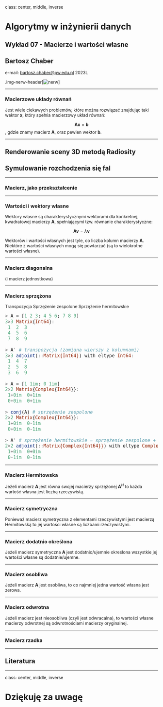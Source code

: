 class: center, middle, inverse
<style>	.remark-code, code { padding: 5px; font-family: monospace; font-size: 15px;} </style>
<style> img { max-height: 520px; } </style>

# Algorytmy w inżynierii danych

## Wykład 07 - Macierze i wartości własne

## Bartosz Chaber

e-mail: bartosz.chaber@pw.edu.pl
2023L

.img-nerw-header[![nerw](https://www.nerw.pw.edu.pl/var/nerw/storage/images/pasek-logo/4045-3-pol-PL/Pasek-logo.png)]

---
### Macierzowe układy równań
Jest wiele ciekawych problemów, które można rozwiązać znajdując
taki wektor $\mathbf{x}$, który spełnia macierzowy układ równań:

$$\mathbf{A} \mathbf{x} = \mathbf{b}$$,
gdzie znamy macierz $\mathbf{A}$, oraz pewien wektor $\mathbf{b}$.

---
Renderowanie sceny 3D metodą Radiosity
---
Symulowanie rozchodzenia się fal
---

---
### Macierz, jako przekształcenie

---
### Wartości i wektory własne
Wektory własne są charakterystycznymi wektorami dla konkretnej, kwadratowej macierzy $\mathbf{A}$, spełniającymi tzw. równanie charakterystyczne:

$$\mathbf{A} \mathbf{v} = \lambda \mathbf{v}$$

Wektorów i wartości własnych jest tyle, co liczba kolumn macierzy $\mathbf{A}$.
Niektóre z wartości własnych mogą się powtarzać (są to wielokrotne wartości własne).

---
### Macierz diagonalna
(i macierz jednostkowa)

---
### Macierz sprzężona

Transpozycja
Sprzężenie zespolone
Sprzężenie hermitowskie
```julia
> A = [1 2 3; 4 5 6; 7 8 9]
3×3 Matrix{Int64}:
 1  2  3
 4  5  6
 7  8  9

> A' # transpozycja (zamiana wierszy z kolumnami)
3×3 adjoint(::Matrix{Int64}) with eltype Int64:
 1  4  7
 2  5  8
 3  6  9

> A = [1 1im; 0 1im]
2×2 Matrix{Complex{Int64}}:
 1+0im  0+1im
 0+0im  0+1im

> conj(A) # sprzężenie zespolone
2×2 Matrix{Complex{Int64}}:
 1+0im  0-1im
 0+0im  0-1im

> A' # sprzężenie hermitowskie = sprzężenie zespolone + transpozycja
2×2 adjoint(::Matrix{Complex{Int64}}) with eltype Complex{Int64}:
 1+0im  0+0im
 0-1im  0-1im
```

---
### Macierz Hermitowska
Jeżeli macierz $\mathbf{A}$ jest równa swojej macierzy sprzężonej
$\mathbf{A}^H$ to każda wartość własna jest liczbą rzeczywistą.

---
### Macierz symetryczna
Ponieważ macierz symetryczna z elementami rzeczywistymi jest macierzą Hermitowską to jej wartości własne są liczbami rzeczywistymi.

---
### Macierz dodatnio określona
Jeżeli macierz symetryczna $\mathbf{A}$ jest dodatnio/ujemnie określona wszystkie jej wartości własne są dodatnie/ujemne.

---
### Macierz osobliwa
Jeżeli macierz $\mathbf{A}$ jest osobliwa, to co najmniej jedna wartość własna jest zerowa.

---
### Macierz odwrotna
Jeżeli macierz jest nieosobliwa (czyli jest odwracalna), to wartości własne macierzy odwrotnej są odwrotnościami macierzy oryginalnej.

---
### Macierz rzadka

---
## Literatura
---
class: center, middle, inverse
# Dziękuję za uwagę
